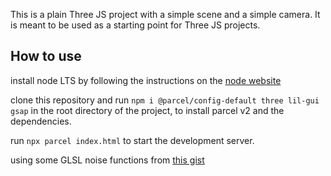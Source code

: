 This is a plain Three JS project with a simple scene and a simple camera. It is meant to be used as a starting point for Three JS projects.

## How to use
install node LTS by following the instructions on the [node website](https://nodejs.org/en/download/) 

clone this repository and run `npm i @parcel/config-default three lil-gui gsap` in the root directory of the project, to install parcel v2 and the dependencies. 

run `npx parcel index.html` to start the development server.

using some GLSL noise functions from [this gist](https://gist.github.com/patriciogonzalezvivo/670c22f3966e662d2f83)